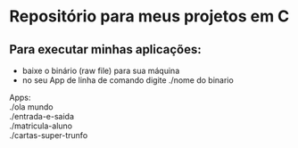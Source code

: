 # Repositório para meus projetos em C

## Para executar minhas aplicações:
- baixe o binário (raw file) para sua máquina
- no seu App de linha de comando digite ./nome do binario

Apps:  
./ola mundo  
./entrada-e-saida  
./matricula-aluno  
./cartas-super-trunfo
